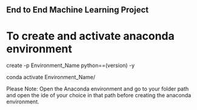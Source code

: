 ## End to End Machine Learning Project

# To create and activate anaconda environment 

create -p Environment_Name python==(version) -y

conda activate Environment_Name/

Please Note: Open the Anaconda environment and go to your folder path and open the ide of  your choice in that path before creating the anaconda environment.